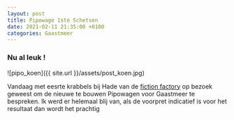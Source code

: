 ```yaml
---
layout: post
title: Pipowage 1ste Schetsen
date: 2021-02-11 21:35:00 +0100
categories: Gaastmeer
---
```


### Nu al leuk !

![pipo_koen]({{ site.url }}/assets/post_koen.jpg)

Vandaag met eesrte krabbels bij Hade van de [fiction factory](https://www.fictionfactory.nl/en/who/workshop/) op bezoek geweest om de nieuwe te bouwen Pipowagen voor Gaastmeer te bespreken. Ik werd er helemaal blij van, als de voorpret indicatief is voor het resultaat dan wordt het prachtig